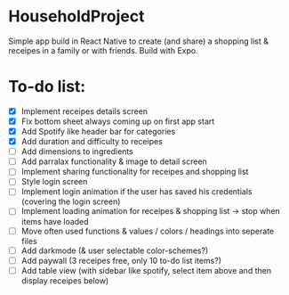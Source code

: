 # HouseholdProject
Simple app build in React Native to create (and share) a shopping list & receipes in a family or with friends.
Build with Expo.

# To-do list:
- [x] Implement receipes details screen
- [x] Fix bottom sheet always coming up on first app start
- [x] Add Spotify like header bar for categories
- [x] Add duration and difficulty to receipes
- [ ] Add dimensions to ingredients
- [ ] Add parralax functionality & image to detail screen
- [ ] Implement sharing functionality for receipes and shopping list
- [ ] Style login screen
- [ ] Implement login animation if the user has saved his credentials (covering the login screen)
- [ ] Implement loading animation for receipes & shopping list -> stop when items have loaded
- [ ] Move often used functions & values / colors / headings into seperate files
- [ ] Add darkmode (& user selectable color-schemes?)
- [ ] Add paywall (3 receipes free, only 10 to-do list items?)
- [ ] Add table view (with sidebar like spotify, select item above and then display receipes below)
